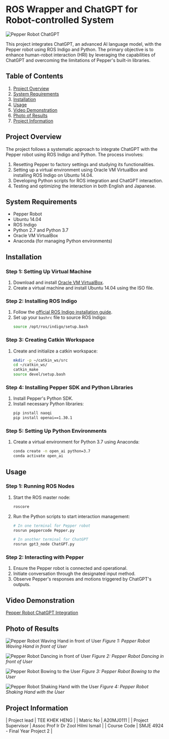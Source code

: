 # ROS Wrapper and ChatGPT for Robot-controlled System

![Pepper Robot ChatGPT](images/Pepper%20ChatGPT.png)

This project integrates ChatGPT, an advanced AI language model, with the Pepper robot using ROS Indigo and Python. The primary objective is to enhance human-robot interaction (HRI) by leveraging the capabilities of ChatGPT and overcoming the limitations of Pepper's built-in libraries.

## Table of Contents
1. [Project Overview](#project-overview)
2. [System Requirements](#system-requirements)
3. [Installation](#installation)
4. [Usage](#usage)
5. [Video Demonstration](#video-demonstration)
6. [Photo of Results](#photo-of-results)
7. [Project Information](#project-information)

## Project Overview

The project follows a systematic approach to integrate ChatGPT with the Pepper robot using ROS Indigo and Python. The process involves:
1. Resetting Pepper to factory settings and studying its functionalities.
2. Setting up a virtual environment using Oracle VM VirtualBox and installing ROS Indigo on Ubuntu 14.04.
3. Developing Python scripts for ROS integration and ChatGPT interaction.
4. Testing and optimizing the interaction in both English and Japanese.

## System Requirements

- Pepper Robot
- Ubuntu 14.04
- ROS Indigo
- Python 2.7 and Python 3.7
- Oracle VM VirtualBox
- Anaconda (for managing Python environments)

## Installation

### Step 1: Setting Up Virtual Machine
1. Download and install [Oracle VM VirtualBox](https://www.virtualbox.org/).
2. Create a virtual machine and install Ubuntu 14.04 using the ISO file.

### Step 2: Installing ROS Indigo
1. Follow the [official ROS Indigo installation guide](http://wiki.ros.org/indigo/Installation/Ubuntu).
2. Set up your `bashrc` file to source ROS Indigo:
    ```bash
    source /opt/ros/indigo/setup.bash
    ```

### Step 3: Creating Catkin Workspace
1. Create and initialize a catkin workspace:
    ```bash
    mkdir -p ~/catkin_ws/src
    cd ~/catkin_ws/
    catkin_make
    source devel/setup.bash
    ```

### Step 4: Installing Pepper SDK and Python Libraries
1. Install Pepper's Python SDK.
2. Install necessary Python libraries:
    ```bash
    pip install naoqi
    pip install openai==1.30.1
    ```

### Step 5: Setting Up Python Environments
1. Create a virtual environment for Python 3.7 using Anaconda:
    ```bash
    conda create -n open_ai python=3.7
    conda activate open_ai
    ```

## Usage

### Step 1: Running ROS Nodes
1. Start the ROS master node:
    ```bash
    roscore
    ```

2. Run the Python scripts to start interaction management:
    ```bash
    # In one terminal for Pepper robot
    rosrun peppercode Pepper.py

    # In another terminal for ChatGPT
    rosrun gpt3_node ChatGPT.py
    ```

### Step 2: Interacting with Pepper
1. Ensure the Pepper robot is connected and operational.
2. Initiate conversation through the designated input method.
3. Observe Pepper's responses and motions triggered by ChatGPT's outputs.

## Video Demonstration

[Pepper Robot ChatGPT Integration](https://www.youtube.com/watch?v=719isX3GuOk&ab_channel=TeeKhekHeng)

## Photo of Results

![Pepper Robot Waving Hand in front of User](images/Wave%20hand.png)
*Figure 1: Pepper Robot Waving Hand in front of User*

![Pepper Robot Dancing in front of User](images/Dancing.png)
*Figure 2: Pepper Robot Dancing in front of User*

![Pepper Robot Bowing to the User](images/Bow.png)
*Figure 3: Pepper Robot Bowing to the User*

![Pepper Robot Shaking Hand with the User](images/Shake%20hand.png)
*Figure 4: Pepper Robot Shaking Hand with the User*

## Project Information

| Project lead           | TEE KHEK HENG                      |
| Matric No              | A20MJ0111                          |
| Project Supervisor     | Assoc Prof Ir Dr Zool Hilmi Ismail |
| Course Code            | SMJE 4924 - Final Year Project 2   |
